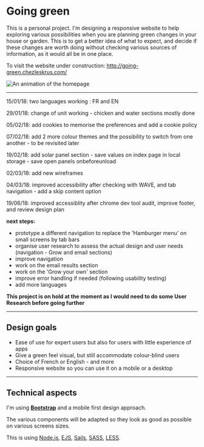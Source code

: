
# Going green
This is a personal project. 
I'm designing a responsive website to help exploring various possibilities when you are planning green changes in your house or garden.
This is to get a better idea of what to expect, and decide if these changes are worth doing without checking various sources of information, as it would all be in one place.

To visit the website under construction: http://going-green.chezleskrus.com/

![An animation of the homepage](https://github.com/stephanie-K/going-green/blob/master/assets/screencast-going-green.chezleskrus.com-2018.09.07-09-46-05.gif "homepage in action")

---

15/01/18: two languages working : FR and EN

29/01/18: change of unit working - chicken and water sections mostly done

05/02/18: add cookies to memorise the preferences and add a cookie policy

07/02/18: add 2 more colour themes and the possibility to switch from one another - to be revisited later

19/02/18: add solar panel section - save values on index page in local storage - save open panels onbeforeunload 

02/03/18: add new wireframes

04/03/18: improved accessibility after checking with WAVE, and tab navigation - add a skip content option

19/06/18: improved accessiblity after chrome dev tool audit, improve footer, and review design plan


**next steps:**
- prototype a different navigation to replace the 'Hamburger menu' on small screens by tab bars
- organise user research to assess the actual design and user needs (navigation - Grow and email sections)
- improve navigation
- work on the email results section
- work on the 'Grow your own' section
- improve error handling if needed (following usability testing)
- add more languages


**This project is on hold at the moment as I would need to do some User Research before going further**

---

## Design goals
- Ease of use for expert users but also for users with little experience of apps
- Give a green feel visual, but still accommodate colour-blind users
- Choice of French or English - and more
- Responsive website so you can use it on a mobile or a desktop

---

## Technical aspects
I'm using [**Bootstrap**](https://getbootstrap.com/docs/3.3/getting-started/) and a mobile first design approach.


The various components will be adapted so they look as good as possible on various screens sizes.


This is using [Node.js](https://nodejs.org/en/), [EJS](http://www.ejs.co/), [Sails](https://sailsjs.com/get-started), [SASS](https://github.com/twbs/bootstrap-sass#d-npm--nodejs), [LESS](https://getbootstrap.com/2.0.4/less.html).



